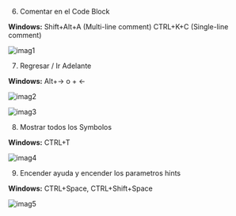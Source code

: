 6. Comentar en el Code Block
   
**Windows:** Shift+Alt+A (Multi-line comment)
             CTRL+K+C (Single-line comment)

![imag1](imag1.png)

7. Regresar / Ir Adelante

**Windows:** Alt+-> o + <-

![imag2](imag2.png)

![imag3](imag3.png)

8. Mostrar todos los Symbolos 
   
**Windows:** CTRL+T

![imag4](imag4.png)

9. Encender ayuda y encender los parametros hints
   
**Windows:** CTRL+Space, CTRL+Shift+Space

![imag5](imag5.png)
